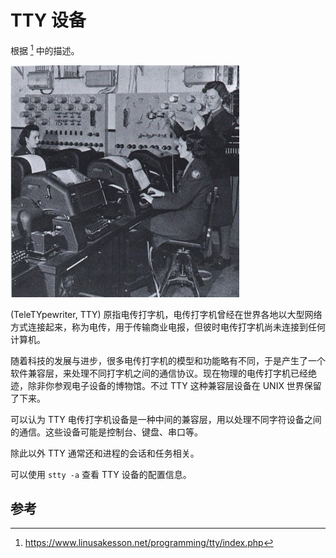 # TTY 设备

根据 [^tty_demystified] 中的描述。

![](./images/oldschool.jpg)

(TeleTYpewriter, TTY) 原指电传打字机，电传打字机曾经在世界各地以大型网络方式连接起来，称为电传，用于传输商业电报，但彼时电传打字机尚未连接到任何计算机。

随着科技的发展与进步，很多电传打字机的模型和功能略有不同，于是产生了一个软件兼容层，来处理不同打字机之间的通信协议。现在物理的电传打字机已经绝迹，除非你参观电子设备的博物馆。不过 TTY 这种兼容层设备在 UNIX 世界保留了下来。

可以认为 TTY 电传打字机设备是一种中间的兼容层，用以处理不同字符设备之间的通信。这些设备可能是控制台、键盘、串口等。

除此以外 TTY 通常还和进程的会话和任务相关。

可以使用 `stty -a` 查看 TTY 设备的配置信息。

## 参考

[^tty_demystified]: <https://www.linusakesson.net/programming/tty/index.php>
